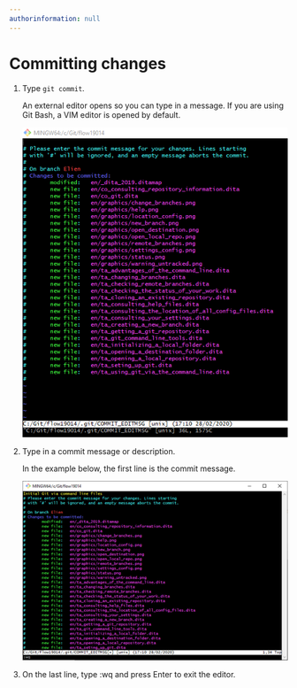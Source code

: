 ```yaml
---
authorinformation: null
---
```


# Committing changes

1. Type `git commit`.

   An external editor opens so you can type in a message. If you are using Git Bash, a VIM editor is opened by default.

   ![](../../../../.gitbook/assets/commit_message_vim.png)

2. Type in a commit message or description.

   In the example below, the first line is the commit message.

   ![](../../../../.gitbook/assets/commit_message_vim-_save-quit_bottom_line.png)

3. On the last line, type :wq and press Enter to exit the editor.

